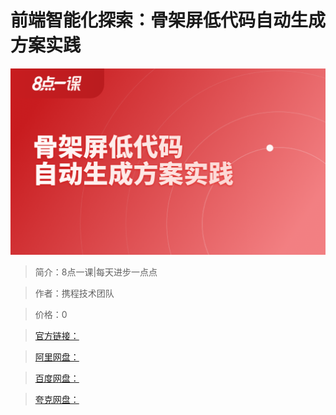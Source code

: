 # 前端智能化探索：骨架屏低代码自动生成方案实践

![img](../../assets/CioPOWF35AWAQvwmAAL8Lismdw4743.png)

> 简介：8点一课|每天进步一点点

> 作者：携程技术团队

> 价格：0

> [官方链接：]()

> [阿里网盘：]()

> [百度网盘：]()

> [夸克网盘：]()
